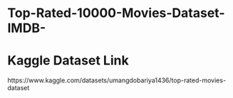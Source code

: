 # Top-Rated-10000-Movies-Dataset-IMDB-

<h1> Kaggle Dataset Link</h1>
<p>https://www.kaggle.com/datasets/umangdobariya1436/top-rated-movies-dataset</p>
